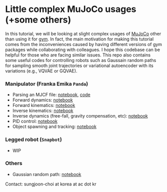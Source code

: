 # Little complex MuJoCo usages (+some others)
 In this tutorial, we will be looking at slight complex usages of [MuJoCo](https://mujoco.org/) other than using it for [gym](https://www.gymlibrary.dev/). In fact, the main motivation for making this tutorial comes from the inconveniences caused by having different versions of gym packages while collaborating with colleagues. I hope this codebase can be helpful for those who are facing similar issues. This repo also contains some useful codes for controlling robots such as Gaussain random paths for sampling smooth joint trajectories or variational autoencoder with its variations (e.g., VQVAE or GQVAE). 

### Manipulator (Franka Emika `Panda`)
- Parsing an MJCF file: [notebook](https://github.com/sjchoi86/little-complex-mujoco-usage/blob/main/code/demo_panda_00_parse.ipynb), [code](https://github.com/sjchoi86/little-complex-mujoco-usage/blob/main/code/mujoco_parser.py)
- Forward dynamics: [notebook](https://github.com/sjchoi86/little-complex-mujoco-usage/blob/main/code/demo_panda_01_fd.ipynb)
- Forward kinematics: [notebook](https://github.com/sjchoi86/little-complex-mujoco-usage/blob/main/code/demo_panda_02_fk.ipynb)
- Inverse kinematics: [notebook](https://github.com/sjchoi86/little-complex-mujoco-usage/blob/main/code/demo_panda_03_ik.ipynb)
- Inverse dynamics (free-fall, gravity compensation, etc): [notebook](https://github.com/sjchoi86/little-complex-mujoco-usage/blob/main/code/demo_panda_04_id.ipynb)
- PID control: [notebook](https://github.com/sjchoi86/little-complex-mujoco-usage/blob/main/code/demo_panda_05_pid.ipynb)
- Object spawning and tracking: [notebook](https://github.com/sjchoi86/little-complex-mujoco-usage/blob/main/code/demo_panda_06_objects.ipynb)

### Legged robot (`Snapbot`)
- WIP

### Others
- Gaussian random path: [notebook](https://github.com/sjchoi86/little-complex-mujoco-usage/blob/main/code/demo_unit_01_grp.ipynb)

Contact: sungjoon-choi at korea at ac dot kr
